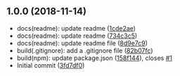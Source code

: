 ## 1.0.0 (2018-11-14)

* docs(readme): update readme ([1cde2ae](https://github.com/zhongsp/git-commit-to-changelog/commit/1cde2ae))
* docs(readme): update readme ([734c3c5](https://github.com/zhongsp/git-commit-to-changelog/commit/734c3c5))
* docs(readme): update readme file ([8d9e7c9](https://github.com/zhongsp/git-commit-to-changelog/commit/8d9e7c9))
* build(.gitignore): add a .gitignore file ([82b07fc](https://github.com/zhongsp/git-commit-to-changelog/commit/82b07fc))
* build(npm): update package.json ([158f144](https://github.com/zhongsp/git-commit-to-changelog/commit/158f144)), closes [#1](https://github.com/zhongsp/git-commit-to-changelog/issues/1)
* Initial commit ([3fd7df0](https://github.com/zhongsp/git-commit-to-changelog/commit/3fd7df0))



